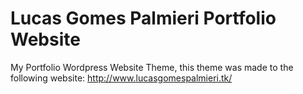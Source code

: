 # Lucas Gomes Palmieri Portfolio Website
My Portfolio Wordpress Website Theme, this theme was made to the following website: http://www.lucasgomespalmieri.tk/
